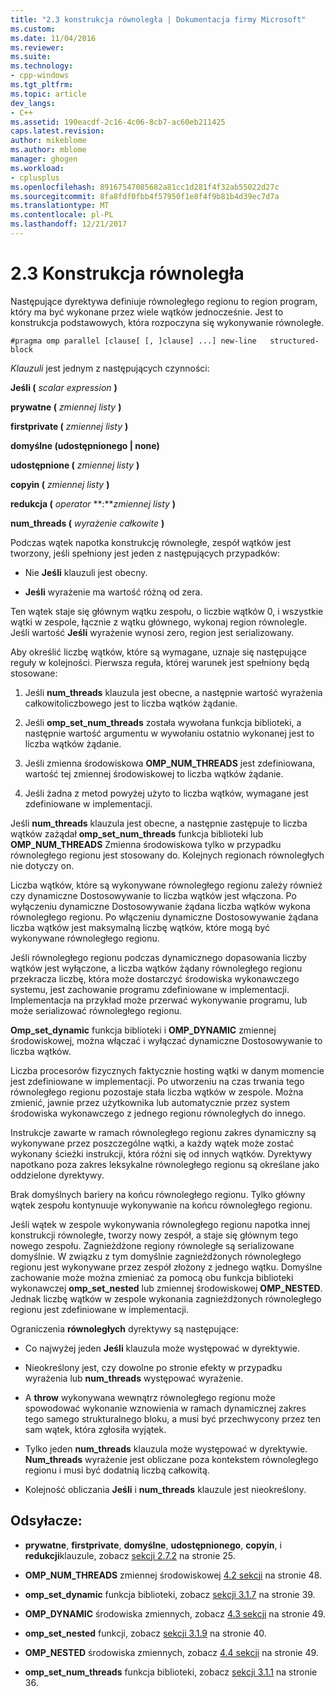 ```yaml
---
title: "2.3 konstrukcja równoległa | Dokumentacja firmy Microsoft"
ms.custom: 
ms.date: 11/04/2016
ms.reviewer: 
ms.suite: 
ms.technology:
- cpp-windows
ms.tgt_pltfrm: 
ms.topic: article
dev_langs:
- C++
ms.assetid: 190eacdf-2c16-4c06-8cb7-ac60eb211425
caps.latest.revision: 
author: mikeblome
ms.author: mblome
manager: ghogen
ms.workload:
- cplusplus
ms.openlocfilehash: 89167547085682a81cc1d281f4f32ab55022d27c
ms.sourcegitcommit: 8fa8fdf0fbb4f57950f1e8f4f9b81b4d39ec7d7a
ms.translationtype: MT
ms.contentlocale: pl-PL
ms.lasthandoff: 12/21/2017
---
```

# <a name="23-parallel-construct"></a>2.3 Konstrukcja równoległa
Następujące dyrektywa definiuje równoległego regionu to region program, który ma być wykonane przez wiele wątków jednocześnie. Jest to konstrukcja podstawowych, która rozpoczyna się wykonywanie równoległe.  
  
```  
#pragma omp parallel [clause[ [, ]clause] ...] new-line   structured-block  
```  
  
 *Klauzuli* jest jednym z następujących czynności:  
  
 **Jeśli (** *scalar expression* **)**  
  
 **prywatne (** *zmiennej listy* **)**  
  
 **firstprivate (** *zmiennej listy* **)**  
  
 **domyślne (udostępnionego &#124; none)**  
  
 **udostępnione (** *zmiennej listy* **)**  
  
 **copyin (** *zmiennej listy* **)**  
  
 **redukcja (** *operator* **:***zmiennej listy* **)**   
  
 **num_threads (** *wyrażenie całkowite* **)**  
  
 Podczas wątek napotka konstrukcję równoległe, zespół wątków jest tworzony, jeśli spełniony jest jeden z następujących przypadków:  
  
-   Nie **Jeśli** klauzuli jest obecny.  
  
-   **Jeśli** wyrażenie ma wartość różną od zera.  
  
 Ten wątek staje się głównym wątku zespołu, o liczbie wątków 0, i wszystkie wątki w zespole, łącznie z wątku głównego, wykonaj region równolegle. Jeśli wartość **Jeśli** wyrażenie wynosi zero, region jest serializowany.  
  
 Aby określić liczbę wątków, które są wymagane, uznaje się następujące reguły w kolejności. Pierwsza reguła, której warunek jest spełniony będą stosowane:  
  
1.  Jeśli **num_threads** klauzula jest obecne, a następnie wartość wyrażenia całkowitoliczbowego jest to liczba wątków żądanie.  
  
2.  Jeśli **omp_set_num_threads** została wywołana funkcja biblioteki, a następnie wartość argumentu w wywołaniu ostatnio wykonanej jest to liczba wątków żądanie.  
  
3.  Jeśli zmienna środowiskowa **OMP_NUM_THREADS** jest zdefiniowana, wartość tej zmiennej środowiskowej to liczba wątków żądanie.  
  
4.  Jeśli żadna z metod powyżej użyto to liczba wątków, wymagane jest zdefiniowane w implementacji.  
  
 Jeśli **num_threads** klauzula jest obecne, a następnie zastępuje to liczba wątków zażądał **omp_set_num_threads** funkcja biblioteki lub **OMP_NUM_THREADS** Zmienna środowiskowa tylko w przypadku równoległego regionu jest stosowany do. Kolejnych regionach równoległych nie dotyczy on.  
  
 Liczba wątków, które są wykonywane równoległego regionu zależy również czy dynamiczne Dostosowywanie to liczba wątków jest włączona. Po wyłączeniu dynamiczne Dostosowywanie żądana liczba wątków wykona równoległego regionu. Po włączeniu dynamiczne Dostosowywanie żądana liczba wątków jest maksymalną liczbę wątków, które mogą być wykonywane równoległego regionu.  
  
 Jeśli równoległego regionu podczas dynamicznego dopasowania liczby wątków jest wyłączone, a liczba wątków żądany równoległego regionu przekracza liczbę, która może dostarczyć środowiska wykonawczego systemu, jest zachowanie programu zdefiniowane w implementacji. Implementacja na przykład może przerwać wykonywanie programu, lub może serializować równoległego regionu.  
  
 **Omp_set_dynamic** funkcja biblioteki i **OMP_DYNAMIC** zmiennej środowiskowej, można włączać i wyłączać dynamiczne Dostosowywanie to liczba wątków.  
  
 Liczba procesorów fizycznych faktycznie hosting wątki w danym momencie jest zdefiniowane w implementacji. Po utworzeniu na czas trwania tego równoległego regionu pozostaje stała liczba wątków w zespole. Można zmienić, jawnie przez użytkownika lub automatycznie przez system środowiska wykonawczego z jednego regionu równoległych do innego.  
  
 Instrukcje zawarte w ramach równoległego regionu zakres dynamiczny są wykonywane przez poszczególne wątki, a każdy wątek może zostać wykonany ścieżki instrukcji, która różni się od innych wątków. Dyrektywy napotkano poza zakres leksykalne równoległego regionu są określane jako oddzielone dyrektywy.  
  
 Brak domyślnych bariery na końcu równoległego regionu. Tylko główny wątek zespołu kontynuuje wykonywanie na końcu równoległego regionu.  
  
 Jeśli wątek w zespole wykonywania równoległego regionu napotka innej konstrukcji równoległe, tworzy nowy zespół, a staje się głównym tego nowego zespołu. Zagnieżdżone regiony równoległe są serializowane domyślnie. W związku z tym domyślnie zagnieżdżonych równoległego regionu jest wykonywane przez zespół złożony z jednego wątku. Domyślne zachowanie może można zmieniać za pomocą obu funkcja biblioteki wykonawczej **omp_set_nested** lub zmiennej środowiskowej **OMP_NESTED**. Jednak liczbę wątków w zespole wykonania zagnieżdżonych równoległego regionu jest zdefiniowane w implementacji.  
  
 Ograniczenia **równoległych** dyrektywy są następujące:  
  
-   Co najwyżej jeden **Jeśli** klauzula może występować w dyrektywie.  
  
-   Nieokreślony jest, czy dowolne po stronie efekty w przypadku wyrażenia lub **num_threads** występować wyrażenie.  
  
-   A **throw** wykonywana wewnątrz równoległego regionu może spowodować wykonanie wznowienia w ramach dynamicznej zakres tego samego strukturalnego bloku, a musi być przechwycony przez ten sam wątek, która zgłosiła wyjątek.  
  
-   Tylko jeden **num_threads** klauzula może występować w dyrektywie. **Num_threads** wyrażenie jest obliczane poza kontekstem równoległego regionu i musi być dodatnią liczbą całkowitą.  
  
-   Kolejność obliczania **Jeśli** i **num_threads** klauzule jest nieokreślony.  
  
## <a name="cross-references"></a>Odsyłacze:  
  
-   **prywatne**, **firstprivate**, **domyślne**, **udostępnionego**, **copyin**, i **redukcji**klauzule, zobacz [sekcji 2.7.2](../../parallel/openmp/2-7-2-data-sharing-attribute-clauses.md) na stronie 25.  
  
-   **OMP_NUM_THREADS** zmiennej środowiskowej [4.2 sekcji](../../parallel/openmp/4-2-omp-num-threads.md) na stronie 48.  
  
-   **omp_set_dynamic** funkcja biblioteki, zobacz [sekcji 3.1.7](../../parallel/openmp/3-1-7-omp-set-dynamic-function.md) na stronie 39.  
  
-   **OMP_DYNAMIC** środowiska zmiennych, zobacz [4.3 sekcji](../../parallel/openmp/4-3-omp-dynamic.md) na stronie 49.  
  
-   **omp_set_nested** funkcji, zobacz [sekcji 3.1.9](../../parallel/openmp/3-1-9-omp-set-nested-function.md) na stronie 40.  
  
-   **OMP_NESTED** środowiska zmiennych, zobacz [4.4 sekcji](../../parallel/openmp/4-4-omp-nested.md) na stronie 49.  
  
-   **omp_set_num_threads** funkcja biblioteki, zobacz [sekcji 3.1.1](../../parallel/openmp/3-1-1-omp-set-num-threads-function.md) na stronie 36.